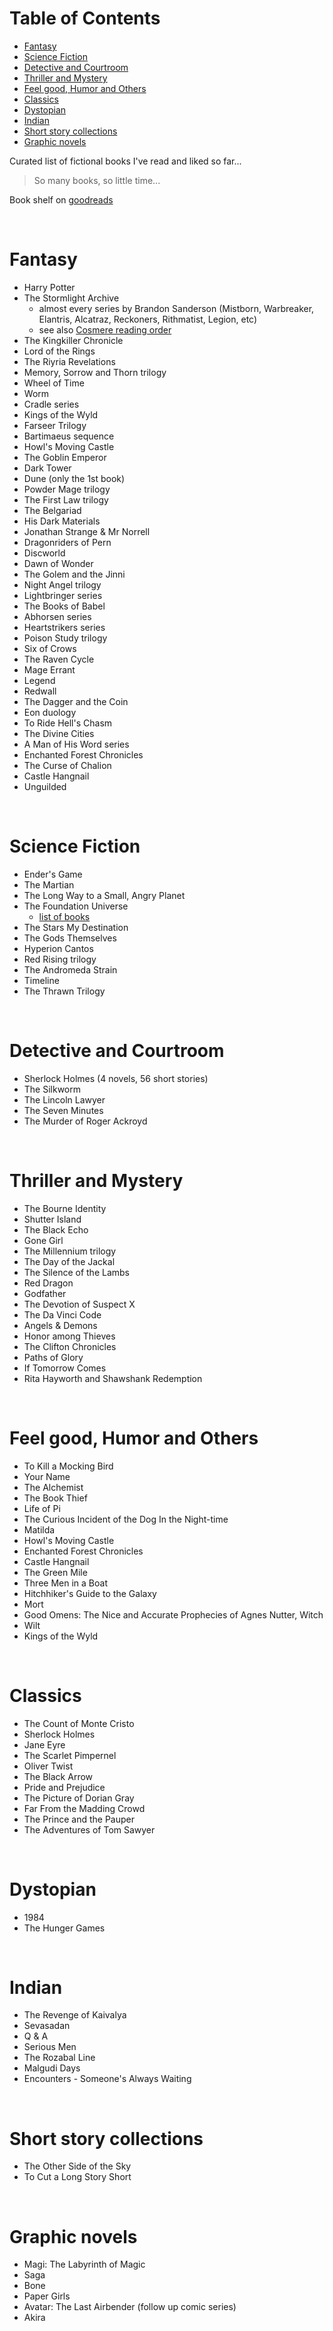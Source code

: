 # <a name="table-of-contents"></a>Table of Contents

* [Fantasy](#fantasy)
* [Science Fiction](#science-fiction)
* [Detective and Courtroom](#detective-and-courtroom)
* [Thriller and Mystery](#thriller-and-mystery)
* [Feel good, Humor and Others](#feel-good,-humor-and-others)
* [Classics](#classics)
* [Dystopian](#dystopian)
* [Indian](#indian)
* [Short story collections](#short-story-collections)
* [Graphic novels](#graphic-novels)

Curated list of fictional books I've read and liked so far...

> So many books, so little time...

Book shelf on [goodreads](https://www.goodreads.com/review/list/49545669?shelf=read)

<br>

# <a name="fantasy"></a>Fantasy

* Harry Potter
* The Stormlight Archive
    * almost every series by Brandon Sanderson (Mistborn, Warbreaker, Elantris, Alcatraz, Reckoners, Rithmatist, Legion, etc)
    * see also [Cosmere reading order](https://www.reddit.com/r/cosmere/wiki/order)
* The Kingkiller Chronicle
* Lord of the Rings
* The Riyria Revelations
* Memory, Sorrow and Thorn trilogy
* Wheel of Time
* Worm
* Cradle series
* Kings of the Wyld
* Farseer Trilogy
* Bartimaeus sequence
* Howl's Moving Castle
* The Goblin Emperor
* Dark Tower
* Dune (only the 1st book)
* Powder Mage trilogy
* The First Law trilogy
* The Belgariad
* His Dark Materials
* Jonathan Strange & Mr Norrell
* Dragonriders of Pern
* Discworld
* Dawn of Wonder
* The Golem and the Jinni
* Night Angel trilogy
* Lightbringer series
* The Books of Babel
* Abhorsen series
* Heartstrikers series
* Poison Study trilogy
* Six of Crows
* The Raven Cycle
* Mage Errant
* Legend
* Redwall
* The Dagger and the Coin
* Eon duology
* To Ride Hell's Chasm
* The Divine Cities
* A Man of His Word series
* Enchanted Forest Chronicles
* The Curse of Chalion
* Castle Hangnail
* Unguilded

<br>

# <a name="science-fiction"></a>Science Fiction

* Ender's Game
* The Martian
* The Long Way to a Small, Angry Planet
* The Foundation Universe
    * [list of books](https://en.wikipedia.org/wiki/Foundation_series#List_of_books_within_the_Foundation_Universe)
* The Stars My Destination
* The Gods Themselves
* Hyperion Cantos
* Red Rising trilogy
* The Andromeda Strain
* Timeline
* The Thrawn Trilogy

<br>

# <a name="detective-and-courtroom"></a>Detective and Courtroom

* Sherlock Holmes (4 novels, 56 short stories)
* The Silkworm
* The Lincoln Lawyer
* The Seven Minutes
* The Murder of Roger Ackroyd

<br>

# <a name="thriller-and-mystery"></a>Thriller and Mystery

* The Bourne Identity
* Shutter Island
* The Black Echo
* Gone Girl
* The Millennium trilogy
* The Day of the Jackal
* The Silence of the Lambs
* Red Dragon
* Godfather
* The Devotion of Suspect X
* The Da Vinci Code
* Angels & Demons
* Honor among Thieves
* The Clifton Chronicles
* Paths of Glory
* If Tomorrow Comes
* Rita Hayworth and Shawshank Redemption

<br>

# <a name="feel-good,-humor-and-others"></a>Feel good, Humor and Others

* To Kill a Mocking Bird
* Your Name
* The Alchemist
* The Book Thief
* Life of Pi
* The Curious Incident of the Dog In the Night-time
* Matilda
* Howl's Moving Castle
* Enchanted Forest Chronicles
* Castle Hangnail
* The Green Mile
* Three Men in a Boat
* Hitchhiker's Guide to the Galaxy
* Mort
* Good Omens: The Nice and Accurate Prophecies of Agnes Nutter, Witch
* Wilt
* Kings of the Wyld

<br>

# <a name="classics"></a>Classics

* The Count of Monte Cristo
* Sherlock Holmes
* Jane Eyre
* The Scarlet Pimpernel
* Oliver Twist
* The Black Arrow
* Pride and Prejudice
* The Picture of Dorian Gray
* Far From the Madding Crowd
* The Prince and the Pauper
* The Adventures of Tom Sawyer

<br>

# <a name="dystopian"></a>Dystopian

* 1984
* The Hunger Games

<br>

# <a name="indian"></a>Indian

* The Revenge of Kaivalya
* Sevasadan
* Q & A
* Serious Men
* The Rozabal Line
* Malgudi Days
* Encounters - Someone's Always Waiting

<br>

# <a name="short-story-collections"></a>Short story collections

* The Other Side of the Sky
* To Cut a Long Story Short

<br>

# <a name="graphic-novels"></a>Graphic novels
	
* Magi: The Labyrinth of Magic
* Saga
* Bone
* Paper Girls
* Avatar: The Last Airbender (follow up comic series)
* Akira


